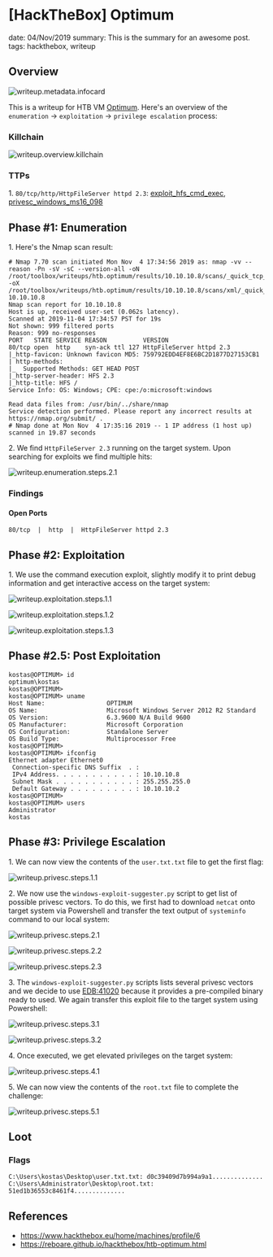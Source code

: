 [HackTheBox] Optimum
===============
date: 04/Nov/2019
summary: This is the summary for an awesome post.
tags: hackthebox, writeup

## Overview
![writeup.metadata.infocard](/static/files/posts_htb_optimum/infocard.png.webp)

This is a writeup for HTB VM [Optimum](https://www.hackthebox.eu/home/machines/profile/6). Here's an overview of the `enumeration` → `exploitation` → `privilege escalation` process:

### Killchain
![writeup.overview.killchain](/static/files/posts_htb_optimum/killchain.png.webp)

### TTPs
1\. `80/tcp/http/HttpFileServer httpd 2.3`: [exploit_hfs_cmd_exec](https://github.com/7h3rAm/writeups#exploit_hfs_cmd_exec), [privesc_windows_ms16_098](https://github.com/7h3rAm/writeups#privesc_windows_ms16_098)  

## Phase #1: Enumeration
1\. Here's the Nmap scan result:  
```
# Nmap 7.70 scan initiated Mon Nov  4 17:34:56 2019 as: nmap -vv --reason -Pn -sV -sC --version-all -oN /root/toolbox/writeups/htb.optimum/results/10.10.10.8/scans/_quick_tcp_nmap.txt -oX /root/toolbox/writeups/htb.optimum/results/10.10.10.8/scans/xml/_quick_tcp_nmap.xml 10.10.10.8
Nmap scan report for 10.10.10.8
Host is up, received user-set (0.062s latency).
Scanned at 2019-11-04 17:34:57 PST for 19s
Not shown: 999 filtered ports
Reason: 999 no-responses
PORT   STATE SERVICE REASON          VERSION
80/tcp open  http    syn-ack ttl 127 HttpFileServer httpd 2.3
|_http-favicon: Unknown favicon MD5: 759792EDD4EF8E6BC2D1877D27153CB1
| http-methods:
|_  Supported Methods: GET HEAD POST
|_http-server-header: HFS 2.3
|_http-title: HFS /
Service Info: OS: Windows; CPE: cpe:/o:microsoft:windows

Read data files from: /usr/bin/../share/nmap
Service detection performed. Please report any incorrect results at https://nmap.org/submit/ .
# Nmap done at Mon Nov  4 17:35:16 2019 -- 1 IP address (1 host up) scanned in 19.87 seconds
```

2\. We find `HttpFileServer 2.3` running on the target system. Upon searching for exploits we find multiple hits:  

![writeup.enumeration.steps.2.1](/static/files/posts_htb_optimum/screenshot01.png.webp)  

### Findings
#### Open Ports
```
80/tcp  |  http  |  HttpFileServer httpd 2.3
```

## Phase #2: Exploitation
1\. We use the command execution exploit, slightly modify it to print debug information and get interactive access on the target system:  

![writeup.exploitation.steps.1.1](/static/files/posts_htb_optimum/screenshot02.png.webp)  

![writeup.exploitation.steps.1.2](/static/files/posts_htb_optimum/screenshot03.png.webp)  

![writeup.exploitation.steps.1.3](/static/files/posts_htb_optimum/screenshot04.png.webp)  

## Phase #2.5: Post Exploitation
```
kostas@OPTIMUM> id
optimum\kostas
kostas@OPTIMUM>  
kostas@OPTIMUM> uname
Host Name:                 OPTIMUM
OS Name:                   Microsoft Windows Server 2012 R2 Standard
OS Version:                6.3.9600 N/A Build 9600
OS Manufacturer:           Microsoft Corporation
OS Configuration:          Standalone Server
OS Build Type:             Multiprocessor Free
kostas@OPTIMUM>  
kostas@OPTIMUM> ifconfig
Ethernet adapter Ethernet0
 Connection-specific DNS Suffix  . :
 IPv4 Address. . . . . . . . . . . : 10.10.10.8
 Subnet Mask . . . . . . . . . . . : 255.255.255.0
 Default Gateway . . . . . . . . . : 10.10.10.2
kostas@OPTIMUM>  
kostas@OPTIMUM> users
Administrator
kostas
```

## Phase #3: Privilege Escalation
1\. We can now view the contents of the `user.txt.txt` file to get the first flag:  

![writeup.privesc.steps.1.1](/static/files/posts_htb_optimum/screenshot05.png.webp)  

2\. We now use the `windows-exploit-suggester.py` script to get list of possible privesc vectors. To do this, we first had to download `netcat` onto target system via Powershell and transfer the text output of `systeminfo` command to our local system:  

![writeup.privesc.steps.2.1](/static/files/posts_htb_optimum/screenshot06.png.webp)  

![writeup.privesc.steps.2.2](/static/files/posts_htb_optimum/screenshot07.png.webp)  

![writeup.privesc.steps.2.3](/static/files/posts_htb_optimum/screenshot08.png.webp)  

3\. The `windows-exploit-suggester.py` scripts lists several privesc vectors and we decide to use [EDB:41020](https://www.exploit-db.com/exploits/41020) because it provides a pre-compiled binary ready to used. We again transfer this exploit file to the target system using Powershell:  

![writeup.privesc.steps.3.1](/static/files/posts_htb_optimum/screenshot09.png.webp)  

![writeup.privesc.steps.3.2](/static/files/posts_htb_optimum/screenshot10.png.webp)  

4\. Once executed, we get elevated privileges on the target system:  

![writeup.privesc.steps.4.1](/static/files/posts_htb_optimum/screenshot11.png.webp)  

5\. We can now view the contents of the `root.txt` file to complete the challenge:  

![writeup.privesc.steps.5.1](/static/files/posts_htb_optimum/screenshot12.png.webp)  

## Loot
### Flags
```
C:\Users\kostas\Desktop\user.txt.txt: d0c39409d7b994a9a1..............
C:\Users\Administrator\Desktop\root.txt: 51ed1b36553c8461f4..............
```

## References
* <https://www.hackthebox.eu/home/machines/profile/6>  
* <https://reboare.github.io/hackthebox/htb-optimum.html>  
